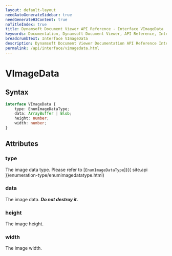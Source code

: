 ```yaml
---
layout: default-layout
needAutoGenerateSidebar: true
needGenerateH3Content: true
noTitleIndex: true
title: Dynamsoft Document Viewer API Reference - Interface VImageData
keywords: Documentation, Dynamsoft Document Viewer, API Reference, Interface VImageData
breadcrumbText: Interface VImageData
description: Dynamsoft Document Viewer Documentation API Reference Interface VImageData Page
permalink: /api/interface/vimagedata.html
---
```


# VImageData

## Syntax

```typescript
interface VImageData {
	type: EnumImageDataType;
	data: ArrayBuffer | Blob; 
	height: number;
	width: number;
}
```

## Attributes

### type

The image data type. Please refer to [`EnumImageDataType`]({{ site.api }}enumeration-type/enumimagedatatype.html)

### data

The image data. ***Do not destroy it.***

### height

The image height. 

### width

The image width.